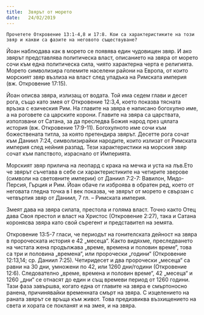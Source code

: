 ```yaml
---
title:  Звярът от морето
date:   24/02/2019
---
```


`Прочетете Откровение 13:1-4,8 и 17:8. Кои са характеристиките на този звяр и какви са фазите на неговото съществуване?`

Йоан наблюдава как в морето се появява един чудовищен звяр. И ако звярът представлява политическа власт, описанието на звяра от морето сочи към една политическа сила, чиято характерна черта е религията. Морето символизира големите населени райони на Европа, от които морският звяр възлиза на власт след упадъка на Римската империя (вж. Откровение 17:15).

Йоан описва звяра, излизащ от водата. Той има седем глави и десет рога, също като змея от Откровение 12:3,4, което показва тясната връзка с езическия Рим. На главите на звяра е написано богохулно име, а на роговете са царските корони. Главите на звяра са царствата, използвани от Сатана, за да преследва Божия народ през цялата история (вж. Откровение 17:9-11). Богохулното име сочи към божествената титла, за която претендира звярът. Десетте рога сочат към Даниил 7:24, символизирайки народите, които излизат от Римската империя след нейния разпад. Тези характеристики на морския звяр сочат към папството, израснало от Империята.

Морският звяр прилича на леопард с крака на мечка и уста на лъв.Ето че звярът съчетава в себе си характеристиките на четирите зверове (символи на световните империи) от Даниил 7:2-7: Вавилон, Мидо-Персия, Гърция и Рим. Йоан обаче ги изброява в обратен ред, което от неговата гледна точка в І век показва, че звярът от морето е свързан с четвъртия звяр от Даниил, 7 гл. – Римската империя.

Змеят дава на звяра силата, престола и голяма власт. Точно както Отец дава Своя престол и власт на Христос (Откровение 2:27), така и Сатана коронясва звяра като свой сърегент и представител на земята. 

Откровение 13:5-7 гласи, че периодът на гонителската дейност на звяра в пророческата история е 42 „месеца“. Както видяхме, преследването на чистата жена продължава „време, времена и половин време“, това са три и половина „времена“, или пророчески „години“ (Откровение 12:13,14; ср. Даниил 7:25). Четиридесет и два пророчески „месеца“ са равни на 30 дни, умножени по 42, или 1260 дни/години (Откровение 12:6). Следователно „време, времена и половин време“, 42 „месеца“ и 1260 „дни“ се отнасят до един и същ времеви период от 1260 години. Тази фаза завършва, когато една от главите на звяра е смъртоносно ранена, причинявайки временната смърт на звяра. С изцелението на раната звярът се връща към живот. Това предизвиква възхищението на света и хората се покланят и на змея, и на звяра.
